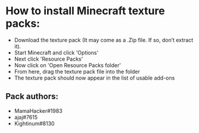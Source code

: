 # How to install Minecraft texture packs:
- Download the texture pack (It may come as a .Zip file. If so, don’t extract it). 
- Start Minecraft and click 'Options'
- Next click 'Resource Packs'
- Now click on 'Open Resource Packs folder'
- From here, drag the texture pack file into the folder
- The texture pack should now appear in the list of usable add-ons

## Pack authors:
- MamaHacker#1983
- ajaj#7615
- Kightinum#8130
